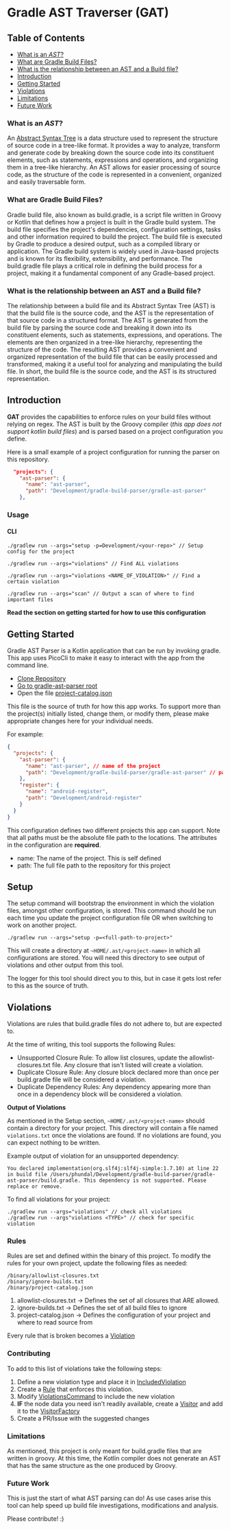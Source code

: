 # Gradle AST Traverser (GAT)

## Table of Contents
- [What is an *AST*?](#what-is-an-ast)
- [What are Gradle Build Files?](#what-are-gradle-build-files)
- [What is the relationship between an AST and a Build file?](#what-is-the-relationship-between-an-ast-and-a-build-file)
- [Introduction](#introduction)
- [Getting Started](#getting-started)
- [Violations](#violations)
- [Limitations](#limitations)
- [Future Work](#future-work)

### What is an *AST*?

An [Abstract Syntax Tree](https://en.wikipedia.org/wiki/Abstract_syntax_tree) is a data structure used to represent the structure of source
code in a tree-like format. It provides a way to analyze, transform and generate code by 
breaking down the source code into its constituent elements, such as statements, expressions
and operations, and organizing them in a tree-like hierarchy. 
An AST allows for easier processing of source code, as the structure of the code is 
represented in a convenient, organized and easily traversable form.

### What are Gradle Build Files?

Gradle build file, also known as build.gradle, is a script file written in Groovy or Kotlin
that defines how a project is built in the Gradle build system. 
The build file specifies the project's dependencies, configuration settings, 
tasks and other information required to build the project. 
The build file is executed by Gradle to produce a desired output, such as a compiled 
library or application. The Gradle build system is widely used in Java-based projects and 
is known for its flexibility, extensibility, and performance. 
The build.gradle file plays a critical role in defining the build process for a project, 
making it a fundamental component of any Gradle-based project.

### What is the relationship between an AST and a Build file?

The relationship between a build file and its Abstract Syntax Tree (AST) is that the build 
file is the source code, and the AST is the representation of that source code in a 
structured format. The AST is generated from the build file by parsing the source code and
breaking it down into its constituent elements, such as statements, expressions, and 
operations. The elements are then organized in a tree-like hierarchy, representing the 
structure of the code. The resulting AST provides a convenient and organized representation 
of the build file that can be easily processed and transformed, making it a useful tool 
for analyzing and manipulating the build file. In short, the build file is the source code,
and the AST is its structured representation.


## Introduction

**GAT** provides the capabilities to enforce rules on your build files without
relying on regex. The AST is built by the Groovy compiler (*this app does not support kotlin build files*)
and is parsed based on a project configuration you define. 

Here is a small example of a project configuration for running the parser on this repository.

```json
  "projects": {
    "ast-parser": {
      "name": "ast-parser",
      "path": "Development/gradle-build-parser/gradle-ast-parser"
    },
```

### Usage

#### CLI

```shell
./gradlew run --args="setup -p=Development/<your-repo>" // Setup config for the project

./gradlew run --args="violations" // Find ALL violations

./gradlew run --args="violations <NAME_OF_VIOLATION>" // Find a certain violation

./gradlew run --args="scan" // Output a scan of where to find important files
```

**Read the section on getting started for how to use this configuration**

## Getting Started

Gradle AST Parser is a Kotlin application that can be run by invoking gradle. 
This app uses PicoCli to make it easy to interact with the app from the command line.

* [Clone Repository](https://github.com/paulhundal/gradle-build-parser) 
* [Go to gradle-ast-parser root](https://github.com/paulhundal/gradle-build-parser/gradle-ast-parser)
* Open the file [project-catalog.json]("https://github.com/paulhundal/gradle-build-parser/blob/master/gradle-ast-parser/binary/project-catalog.json")

This file is the source of truth for how this app works. To support more than the project(s)
initially listed, change them, or modify them, please make appropriate changes here for your
individual needs.

For example:

```json
{
  "projects": {
    "ast-parser": {
      "name": "ast-parser", // name of the project
      "path": "Development/gradle-build-parser/gradle-ast-parser" // path to the repo
    },
    "register": {
      "name": "android-register",
      "path": "Development/android-register"
    }
  }
}
```

This configuration defines two different projects this app can support. 
Note that all paths must be the absolute file path to the locations.
The attributes in the configuration are **required**. 

- name: The name of the project. This is self defined
- path: The full file path to the repository for this project


## Setup

The setup command will bootstrap the environment in which the violation files, amongst other configuration, is stored.
This command should be run each time you update the project configuration file OR when switching to work on another project.

```shell
./gradlew run --args="setup -p=<full-path-to-project>"
```

This will create a directory at `~HOME/.ast/<project-name>` in which all configurations are stored.
You will need this directory to see output of violations and other output from this tool.

The logger for this tool should direct you to this, but in case it gets lost refer to this as the source of truth.

## Violations

Violations are rules that build.gradle files do not adhere to, but are expected to.

At the time of writing, this tool supports the following Rules:

- Unsupported Closure Rule: To allow list closures, update the allowlist-closures.txt file. Any closure that isn't listed will create a violation.
- Duplicate Closure Rule: Any closure block declared more than once per build.gradle file will be considered a violation.
- Duplicate Dependency Rules: Any dependency appearing more than once in a dependency block will be considered a violation.


**Output of Violations**

As mentioned in the Setup section, `~HOME/.ast/<project-name>` should contain a directory for your project.
This directory will contain a file named `violations.txt` once the violations are found. If no violations are found, you can expect nothing to be written.

Example output of violation for an unsupported dependency:

```shell
You declared implementation(org.slf4j:slf4j-simple:1.7.10) at line 22 in build file /Users/phundal/Development/gradle-build-parser/gradle-ast-parser/build.gradle. This dependency is not supported. Please replace or remove.
```

To find all violations for your project:

```shell
./gradlew run --args="violations" // check all violations
./gradlew run --args"violations <TYPE>" // check for specific violation
```

### Rules

Rules are set and defined within the binary of this project. To modify the rules for your own project, update the following files as needed:

```shell
/binary/allowlist-closures.txt
/binary/ignore-builds.txt
/binary/project-catalog.json
```

1. allowlist-closures.txt -> Defines the set of all closures that ARE allowed.
2. ignore-builds.txt -> Defines the set of all build files to ignore
3. project-catalog.json -> Defines the configuration of your project and where to read source from

Every rule that is broken becomes a [Violation]("https://github.com/paulhundal/gradle-build-parser/blob/master/gradle-ast-parser/src/main/kotlin/ast/violation/Violation.kt)

### Contributing

To add to this list of violations take the following steps:

1. Define a new violation type and place it in [IncludedViolation](https://github.com/paulhundal/gradle-build-parser/blob/master/gradle-ast-parser/src/main/kotlin/ast/violation/IncludedViolation.kt)
2. Create a [Rule](https://github.com/paulhundal/gradle-build-parser/blob/master/gradle-ast-parser/src/main/kotlin/ast/rule/Rule.kt) that enforces this violation.
3. Modify [ViolationsCommand](https://github.com/paulhundal/gradle-build-parser/blob/master/gradle-ast-parser/src/main/kotlin/commands/ViolationsCommand.kt) to include the new violation
4. **IF** the node data you need isn't readily available, create a [Visitor](https://github.com/paulhundal/gradle-build-parser/blob/master/gradle-ast-parser/src/main/kotlin/ast/visitor/Visitor.kt) and add it to the [VisitorFactory]("https://github.com/paulhundal/gradle-build-parser/blob/master/gradle-ast-parser/src/main/kotlin/ast/visitor/VisitorFactory.kt")
5. Create a PR/Issue with the suggested changes

### Limitations

As mentioned, this project is only meant for build.gradle files that are written in groovy.
At this time, the Kotlin compiler does not generate an AST that has the same structure
as the one produced by Groovy. 


### Future Work

This is just the start of what AST parsing can do!
As use cases arise this tool can help speed up build file investigations, modifications and analysis.


Please contribute! :)